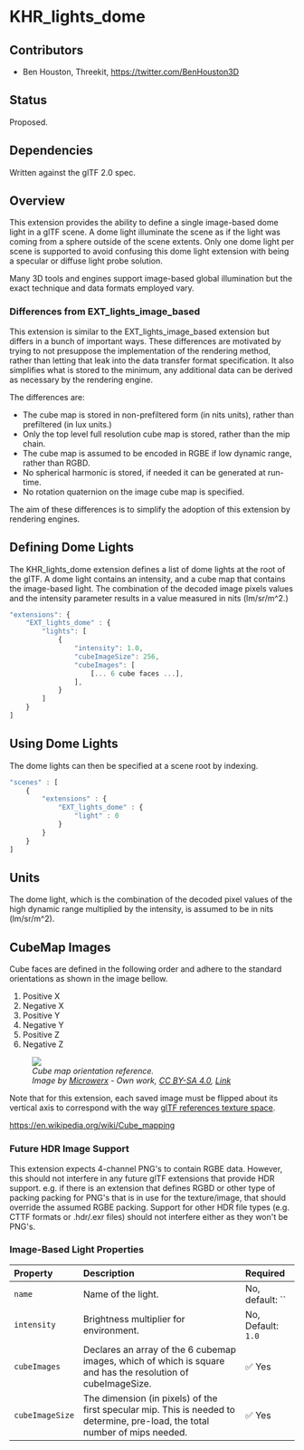 # KHR_lights_dome

## Contributors

* Ben Houston, Threekit, <https://twitter.com/BenHouston3D>

## Status

Proposed.

## Dependencies

Written against the glTF 2.0 spec.

## Overview

This extension provides the ability to define a single image-based dome light in a glTF scene.  A dome light illuminate the scene as if the light was coming from a sphere outside of the scene extents.  Only one dome light per scene is supported to avoid confusing this dome light extension with being a specular or diffuse light probe solution.

Many 3D tools and engines support image-based global illumination but the exact technique and data formats employed vary.

### Differences from EXT_lights_image_based

This extension is similar to the EXT_lights_image_based extension but differs in a bunch of important ways.  These differences are motivated by trying to not presuppose the implementation of the rendering method, rather than letting that leak into the data transfer format specification.  It also simplifies what is stored to the minimum, any additional data can be derived as necessary by the rendering engine.

The differences are:

- The cube map is stored in non-prefiltered form (in nits units), rather than prefiltered (in lux units.)
- Only the top level full resolution cube map is stored, rather than the mip chain.
- The cube map is assumed to be encoded in RGBE if low dynamic range, rather than RGBD.
- No spherical harmonic is stored, if needed it can be generated at run-time.
- No rotation quaternion on the image cube map is specified.

The aim of these differences is to simplify the adoption of this extension by rendering engines.

## Defining Dome Lights

The KHR_lights_dome extension defines a list of dome lights at the root of the glTF.  A dome light contains an intensity, and a cube map that contains the image-based light.  The combination of the decoded image pixels values and the intensity parameter results in a value measured in nits (lm/sr/m^2.)

```javascript
"extensions": {
    "EXT_lights_dome" : {
        "lights": [
            {
                "intensity": 1.0,
                "cubeImageSize": 256,
                "cubeImages": [
                    [... 6 cube faces ...],
                ],
            }
        ]
    }
]
```

## Using Dome Lights

The dome lights can then be specified at a scene root by indexing.

```javascript
"scenes" : [
    {
        "extensions" : {
            "EXT_lights_dome" : {
                "light" : 0
            }
        }
    }
]
```

## Units

The dome light, which is the combination of the decoded pixel values of the high dynamic range multiplied by the intensity, is assumed to be in nits (lm/sr/m^2).

## CubeMap Images

Cube faces are defined in the following order and adhere to the standard orientations as shown in the image bellow.
1. Positive X
1. Negative X
1. Positive Y
1. Negative Y
1. Positive Z
1. Negative Z

<figure>
<img src="./figures/Cube_map.svg"/>
<figcaption><em>Cube map orientation reference.<br>Image by <a href="//commons.wikimedia.org/w/index.php?title=User:Microwerx&amp;action=edit&amp;redlink=1" class="new" title="User:Microwerx (page does not exist)">Microwerx</a> - <span class="int-own-work" lang="en">Own work</span>, <a href="https://creativecommons.org/licenses/by-sa/4.0" title="Creative Commons Attribution-Share Alike 4.0">CC BY-SA 4.0</a>, <a href="https://commons.wikimedia.org/w/index.php?curid=48935423">Link</a></em></figcaption>
</figure>

Note that for this extension, each saved image must be flipped about its vertical axis to correspond with the way <a href="https://github.com/KhronosGroup/glTF/tree/master/specification/2.0#images">glTF references texture space</a>.

https://en.wikipedia.org/wiki/Cube_mapping

### Future HDR Image Support
This extension expects 4-channel PNG's to contain RGBE data. However, this should not interfere in any future glTF extensions that provide HDR support. e.g. if there is an extension that defines RGBD or other type of packing packing for PNG's that is in use for the texture/image, that should override the assumed RGBE packing. Support for other HDR file types (e.g. CTTF formats or .hdr/.exr files) should not interfere either as they won't be PNG's.

### Image-Based Light Properties

| Property | Description | Required |
|:-----------------------|:------------------------------------------| :--------------------------|
| `name` | Name of the light. | No, default: `` |
| `intensity` | Brightness multiplier for environment. | No, Default: `1.0` |
| `cubeImages` | Declares an array of the 6 cubemap images, which of which is square and has the resolution of cubeImageSize. | :white_check_mark: Yes |
| `cubeImageSize` | The dimension (in pixels) of the first specular mip. This is needed to determine, pre-load, the total number of mips needed. | :white_check_mark: Yes |


